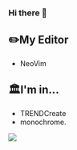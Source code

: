 ### Hi there 👋

## ✏️My Editor
- NeoVim
## 🏛️I'm in...
- TRENDCreate
- monochrome.

<img align="left" src="https://github-readme-stats.vercel.app/api?username=HidemaruOwO&count_private=true&show_icons=true" />

